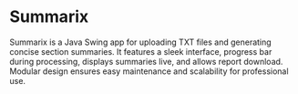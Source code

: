 # Summarix
Summarix is a Java Swing app for uploading TXT files and generating concise section summaries. It features a sleek interface, progress bar during processing, displays summaries live, and allows report download. Modular design ensures easy maintenance and scalability for professional use.
